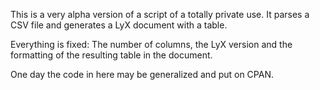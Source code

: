 This is a very alpha version of a script of a totally private use.
It parses a CSV file and generates a LyX document with a table.

Everything is fixed: The number of columns, the LyX version and the formatting
of the resulting table in the document.

One day the code in here may be generalized and put on CPAN.
